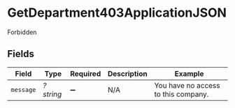 # GetDepartment403ApplicationJSON

Forbidden


## Fields

| Field                               | Type                                | Required                            | Description                         | Example                             |
| ----------------------------------- | ----------------------------------- | ----------------------------------- | ----------------------------------- | ----------------------------------- |
| `message`                           | *?string*                           | :heavy_minus_sign:                  | N/A                                 | You have no access to this company. |